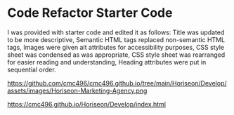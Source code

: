 # Code Refactor Starter Code
I was provided with starter code and edited it as follows:
Title was updated to be more descriptive,
Semantic HTML tags replaced non-semantic HTML tags,
Images were given alt attributes for accessibility purposes,
CSS style sheet was condensed as was appropriate,
CSS style sheet was rearranged for easier reading and understanding,
Heading attributes were put in sequential order.

https://github.com/cmc496/cmc496.github.io/tree/main/Horiseon/Develop/assets/images/Horiseon-Marketing-Agency.png

https://cmc496.github.io/Horiseon/Develop/index.html

